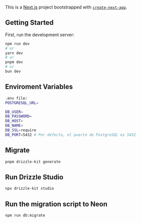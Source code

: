 This is a [Next.js](https://nextjs.org/) project bootstrapped with [`create-next-app`](https://github.com/vercel/next.js/tree/canary/packages/create-next-app).

## Getting Started

First, run the development server:

```bash
npm run dev
# or
yarn dev
# or
pnpm dev
# or
bun dev
```

## Enviroment Variables


```bash
.env file:
POSTGRESQL_URL=

DB_USER=
DB_PASSWORD=
DB_HOST=
DB_NAME=
DB_SSL=require
DB_PORT=5432 # Por defecto, el puerto de PostgreSQL es 5432
```

## Migrate
```bash
pnpm drizzle-kit generate
```

## Run Drizzle Studio
```bash
npx drizzle-kit studio
```

## Run the migration script to Neon
```bash
npm run db:migrate
```
